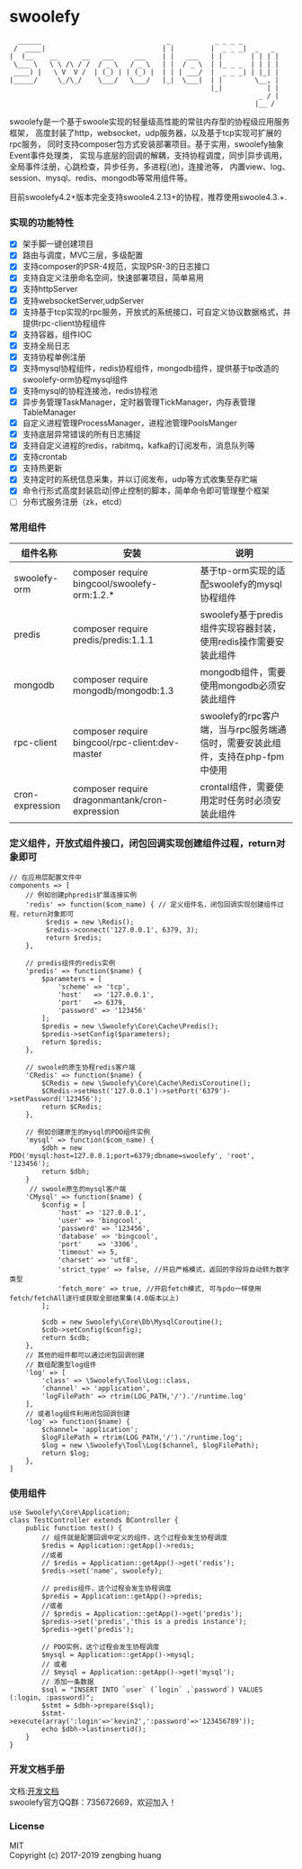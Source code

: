 # swoolefy
```
  ______                               _           _ _ _ _
 /  ____|                             | |         |  _ _ _|  _   _
|  (__    __      __   ___     ___    | |   ___   | |       | | | |
 \___ \   \ \ /\ / /  / _ \   / _ \   | |  / _ \  | |_ _ _  | | | |
 ____) |   \ V  V /  | (_) | | (_) |  | | | ___/  |  _ _ _| | |_| |
|_____/     \_/\_/    \___/   \___/   |_|  \___|  | |        \__, |
                                                  |_|           | |
                                                              _ / |
                                                             |__ /
```                                                            
swoolefy是一个基于swoole实现的轻量级高性能的常驻内存型的协程级应用服务框架，
高度封装了http，websocket，udp服务器，以及基于tcp实现可扩展的rpc服务，
同时支持composer包方式安装部署项目。基于实用，swoolefy抽象Event事件处理类，
实现与底层的回调的解耦，支持协程调度，同步|异步调用，全局事件注册，心跳检查，异步任务，多进程(池)，连接池等，
内置view、log、session、mysql、redis、mongodb等常用组件等。     

目前swoolefy4.2+版本完全支持swoole4.2.13+的协程，推荐使用swoole4.3.+.

### 实现的功能特性
- [x] 架手脚一键创建项目           
- [x] 路由与调度，MVC三层，多级配置      
- [x] 支持composer的PSR-4规范，实现PSR-3的日志接口     
- [x] 支持自定义注册命名空间，快速部署项目，简单易用      
- [x] 支持httpServer
- [x] 支持websocketServer,udpServer
- [x] 支持基于tcp实现的rpc服务，开放式的系统接口，可自定义协议数据格式，并提供rpc-client协程组件
- [x] 支持容器，组件IOC    
- [x] 支持全局日志   
- [x] 支持协程单例注册
- [x] 支持mysql协程组件，redis协程组件，mongodb组件，提供基于tp改造的swoolefy-orm协程mysql组件
- [x] 支持mysql的协程连接池，redis协程池
- [x] 异步务管理TaskManager，定时器管理TickManager，内存表管理TableManager  
- [x] 自定义进程管理ProcessManager，进程池管理PoolsManger
- [x] 支持底层异常错误的所有日志捕捉
- [x] 支持自定义进程的redis，rabitmq，kafka的订阅发布，消息队列等     
- [x] 支持crontab      
- [x] 支持热更新       
- [x] 支持定时的系统信息采集，并以订阅发布，udp等方式收集至存贮端    
- [x] 命令行形式高度封装启动|停止控制的脚本，简单命令即可管理整个框架 
- [ ] 分布式服务注册（zk，etcd）

### 常用组件
| 组件名称 | 安装 | 说明 |
| ------ | ------ | ------ |
| swoolefy-orm | composer require bingcool/swoolefy-orm:1.2.* | 基于tp-orm实现的适配swoolefy的mysql协程组件 |
| predis | composer require predis/predis:1.1.1 | swoolefy基于predis组件实现容器封装，使用redis操作需要安装此组件 |
| mongodb | composer require mongodb/mongodb:1.3 | mongodb组件，需要使用mongodb必须安装此组件 |
| rpc-client | composer require bingcool/rpc-client:dev-master | swoolefy的rpc客户端，当与rpc服务端通信时，需要安装此组件，支持在php-fpm中使用 |
| cron-expression | composer require dragonmantank/cron-expression | crontal组件，需要使用定时任务时必须安装此组件 |
  
### 定义组件，开放式组件接口，闭包回调实现创建组件过程，return对象即可
```
// 在应用层配置文件中
components => [
    // 例如创建phpredis扩展连接实例
    'redis' => function($com_name) { // 定义组件名，闭包回调实现创建组件过程，return对象即可
         $redis = new \Redis();
         $redis->connect('127.0.0.1', 6379, 3);
         return $redis;   
    },

    // predis组件的redis实例
    'predis' => function($name) {
        $parameters = [
            'scheme' => 'tcp',
            'host'   => '127.0.0.1',
            'port'   => 6379,
            'password' => '123456'
        ];
        $predis = new \Swoolefy\Core\Cache\Predis();
        $predis->setConfig($parameters);
        return $predis;
    },

    // swoole的原生协程redis客户端
    'CRedis' => function($name) {
        $CRedis = new \Swoolefy\Core\Cache\RedisCoroutine();
        $CRedis->setHost('127.0.0.1')->setPort('6379')->setPassword('123456');
        return $CRedis;
    },
    
    // 例如创建原生的mysql的PDO组件实例
    'mysql' => function($com_name) {
        $dbh = new PDO('mysql:host=127.0.0.1;port=6379;dbname=swoolefy', 'root', '123456');
        return $dbh;
    }
     // swoole原生的mysql客户端
    'CMysql' => function($name) {
        $config = [
            'host' => '127.0.0.1',
            'user' => 'bingcool',
            'password' => '123456',
            'database' => 'bingcool',
            'port'    => '3306',
            'timeout' => 5,
            'charset' => 'utf8',
            'strict_type' => false, //开启严格模式，返回的字段将自动转为数字类型
            'fetch_more' => true, //开启fetch模式, 可与pdo一样使用fetch/fetchAll逐行或获取全部结果集(4.0版本以上)
        ];

        $cdb = new Swoolefy\Core\Db\MysqlCoroutine();
        $cdb->setConfig($config);
        return $cdb;
    },
    // 其他的组件都可以通过闭包回调创建
    // 数组配置型log组件
    'log' => [
        'class' => \Swoolefy\Tool\Log::class,
        'channel' => 'application',
        'logFilePath' => rtrim(LOG_PATH,'/').'/runtime.log'
    ],
    // 或者log组件利用闭包回调创建
    'log' => function($name) {
        $channel= 'application';
        $logFilePath = rtrim(LOG_PATH,'/').'/runtime.log';
        $log = new \Swoolefy\Tool\Log($channel, $logFilePath);
        return $log;
    },
]

```
### 使用组件
```
use Swoolefy\Core\Application;
class TestController extends BController {
    public function test() {
        // 组件就是配置回调中定义的组件，这个过程会发生协程调度
        $redis = Application::getApp()->redis;
        //或者
        // $redis = Application::getApp()->get('redis');
        $redis->set('name', swoolefy);

        // predis组件，这个过程会发生协程调度
        $predis = Application::getApp()->predis;
        //或者
        // $predis = Application::getApp()->get('predis');
        $predis->set('predis','this is a predis instance');
        $predis->get('predis');
        
        // PDO实例，这个过程会发生协程调度
        $mysql = Application::getApp()->mysql;
        // 或者
        // $mysql = Application::getApp()->get('mysql');
        // 添加一条数据
        $sql = "INSERT INTO `user` (`login` ,`password`) VALUES (:login, :password)"; 
        $stmt = $dbh->prepare($sql); 
        $stmt->execute(array(':login'=>'kevin2',':password'=>'123456789'));  
        echo $dbh->lastinsertid();
    }
}

```
     
### 开发文档手册

文档:[开发文档](https://www.kancloud.cn/bingcoolhuang/php-swoole-swoolefy/587501)     
swoolefy官方QQ群：735672669，欢迎加入！    

### License
MIT   
Copyright (c) 2017-2019 zengbing huang    
